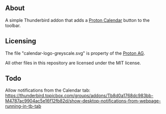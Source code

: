 ## About
A simple Thunderbird addon that adds a [Proton Calendar](https://proton.me/calendar) button to the toolbar.

## Licensing
The file "calendar-logo-greyscale.svg" is property of the [Proton AG](https://proton.me/about).

All other files in this repository are licensed under the MIT license.

## Todo

Allow notifications from the Calendar tab:
https://thunderbird.topicbox.com/groups/addons/Tb8d0a1768dc983bb-M4787ac9904ac5e16f12fb82d/show-desktop-notifications-from-webpage-running-in-tb-tab  